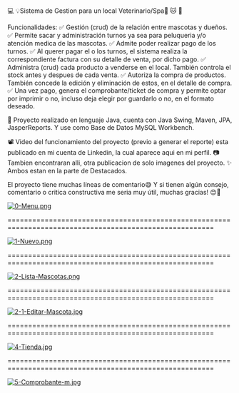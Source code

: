💻 💡Sistema de Gestion para un local Veterinario/Spa🐶 🐱 🐾 

Funcionalidades:
✅ Gestión (crud) de la relación entre mascotas y dueños.
✅ Permite sacar y administración turnos ya sea para peluqueria y/o atención medica de las mascotas.
✅ Admite poder realizar pago de los turnos.
✅ Al querer pagar el o los turnos, el sistema realiza la correspondiente factura con su detalle de venta, por dicho pago.
✅ Administra (crud) cada producto a venderse en el local. También controla el stock antes y despues de cada venta.
✅ Autoriza la compra de productos. También concede la edición y eliminación de estos, en el detalle de compra.
✅ Una vez pago, genera el comprobante/ticket de compra y permite optar por imprimir o no, incluso deja elegir por guardarlo o no, en el formato deseado.

🧠 Proyecto realizado en lenguaje Java, cuenta con Java Swing, Maven, JPA, JasperReports. Y use como Base de Datos MySQL Workbench.

📽 Video del funcionamiento del proyecto (previo a generar el reporte) esta publicado en mi cuenta de Linkedin, la cual aparece aqui en mi perfil.
📷 Tambien encontraran alli, otra publicacion de solo imagenes del proyecto.
✨ Ambos estan en la parte de Destacados.

El proyecto tiene muchas líneas de comentario😅
Y si tienen algún consejo, comentario o critica constructiva me seria muy útil, muchas gracias! 😊🌙

[![0-Menu.png](https://i.postimg.cc/1XtwHJsX/0-Menu.png)](https://postimg.cc/2bs1jdqN)

========================================================================================================

[![1-Nuevo.png](https://i.postimg.cc/Vvr5vTzq/1-Nuevo.png)](https://postimg.cc/30h3bt4N)

========================================================================================================

[![2-Lista-Mascotas.png](https://i.postimg.cc/9fQTPcVV/2-Lista-Mascotas.png)](https://postimg.cc/jDBLt0Lk)

========================================================================================================

[![2-1-Editar-Mascota.jpg](https://i.postimg.cc/k4kbd8SX/2-1-Editar-Mascota.jpg)](https://postimg.cc/r0Nm1Dgv)

========================================================================================================

[![4-Tienda.jpg](https://i.postimg.cc/Kvb1rmrV/4-Tienda.jpg)](https://postimg.cc/py0VPbSY)

========================================================================================================

[![5-Comprobante-m.jpg](https://i.postimg.cc/9MthWHRR/5-Comprobante-m.jpg)](https://postimg.cc/ZBRgcgL4)






